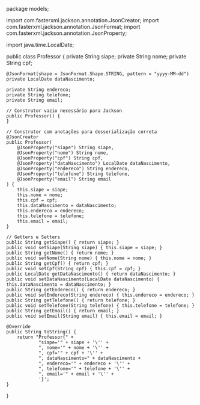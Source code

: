 package models;

import com.fasterxml.jackson.annotation.JsonCreator;
import com.fasterxml.jackson.annotation.JsonFormat;
import com.fasterxml.jackson.annotation.JsonProperty;

import java.time.LocalDate;

public class Professor {
    private String siape;
    private String nome;
    private String cpf;

    @JsonFormat(shape = JsonFormat.Shape.STRING, pattern = "yyyy-MM-dd")
    private LocalDate dataNascimento;

    private String endereco;
    private String telefone;
    private String email;

    // Construtor vazio necessário para Jackson
    public Professor() {
    }

    // Construtor com anotações para desserialização correta
    @JsonCreator
    public Professor(
        @JsonProperty("siape") String siape,
        @JsonProperty("nome") String nome,
        @JsonProperty("cpf") String cpf,
        @JsonProperty("dataNascimento") LocalDate dataNascimento,
        @JsonProperty("endereco") String endereco,
        @JsonProperty("telefone") String telefone,
        @JsonProperty("email") String email
    ) {
        this.siape = siape;
        this.nome = nome;
        this.cpf = cpf;
        this.dataNascimento = dataNascimento;
        this.endereco = endereco;
        this.telefone = telefone;
        this.email = email;
    }

    // Getters e Setters
    public String getSiape() { return siape; }
    public void setSiape(String siape) { this.siape = siape; }
    public String getNome() { return nome; }
    public void setNome(String nome) { this.nome = nome; }
    public String getCpf() { return cpf; }
    public void setCpf(String cpf) { this.cpf = cpf; }
    public LocalDate getDataNascimento() { return dataNascimento; }
    public void setDataNascimento(LocalDate dataNascimento) { this.dataNascimento = dataNascimento; }
    public String getEndereco() { return endereco; }
    public void setEndereco(String endereco) { this.endereco = endereco; }
    public String getTelefone() { return telefone; }
    public void setTelefone(String telefone) { this.telefone = telefone; }
    public String getEmail() { return email; }
    public void setEmail(String email) { this.email = email; }

    @Override
    public String toString() {
        return "Professor{" +
                "siape='" + siape + '\'' +
                ", nome='" + nome + '\'' +
                ", cpf='" + cpf + '\'' +
                ", dataNascimento=" + dataNascimento +
                ", endereco='" + endereco + '\'' +
                ", telefone='" + telefone + '\'' +
                ", email='" + email + '\'' +
                '}';
    }
}

